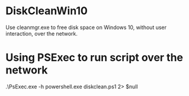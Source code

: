 # DiskCleanWin10
Use cleanmgr.exe to free disk space on Windows 10, without user interaction, over the network.

# Using PSExec to run script over the network
.\PsExec.exe -h powershell.exe diskclean.ps1 2> $null
